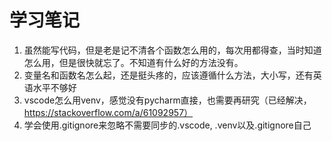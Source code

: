 # 学习笔记

1. 虽然能写代码，但是老是记不清各个函数怎么用的，每次用都得查，当时知道怎么用，但是很快就忘了。不知道有什么好的方法没有。
2. 变量名和函数名怎么起，还是挺头疼的，应该遵循什么方法，大小写，还有英语水平不够好
3. vscode怎么用venv，感觉没有pycharm直接，也需要再研究（已经解决，https://stackoverflow.com/a/61092957）
4. 学会使用.gitignore来忽略不需要同步的.vscode, .venv以及.gitignore自己

